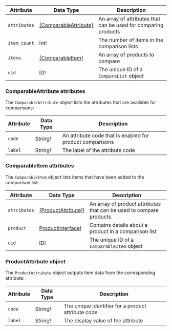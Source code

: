 Attribute |  Data Type | Description
--- | --- | ---
`attributes` | [[ComparableAttribute]](#comparableattribute-attributes) | An array of attributes that can be used for comparing products
`item_count` | Int! | The number of items in the comparison lists
`items` | [[ComparableItem]](#comparableitem-attributes) | An array of products to compare
`uid` | ID! | The unique ID of a `CompareList` object

### ComparableAttribute attributes

The `ComparableAttribute` object lists the attributes that are available for comparisons:

Attribute |  Data Type | Description
--- | --- | ---
`code` | String! | An attribute code that is enabled for product comparisons
`label` | String! | The label of the attribute code

### ComparableItem attributes

The `ComparableItem` object lists items that have been added to the comparison list:

Attribute |  Data Type | Description
--- | --- | ---
`attributes` | [[ProductAttribute]!](#productattribute-object) | An array of product attributes that can be used to compare products
`product` | [ProductInterface!](/src/pages/graphql/schema/products/interfaces/types/index.md) | Contains details about a product in a comparison list
`uid` | ID! | The unique ID of a `ComparableItem` object

### ProductAttribute object

The `ProductAttribute` object outputs item data from the corresponding attribute:

Attribute |  Data Type | Description
--- | --- | ---
`code` | String! | The unique identifier for a product attribute code
`label` | String! | The display value of the attribute
